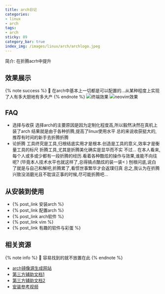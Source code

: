 ```yaml
---
title: arch日记
categories:
- linux
- arch
tags:
- arch
sticky: 89
category_bar: true
index_img: /images/linux/arch/archlogo.jpeg
---
```

简介: 在折腾acrh中提升
<!-- more -->
## 效果展示
{% note success %}
 在arch中基本上一切都是可以配置的...从某种程度上实现了人有多大胆地有多大产
{% endnote %}
![终端效果](/images/linux/arch/terminal.png)
![neovim效果](/images/linux/arch/codes.png)
## FAQ
* 选择与收获
  选择arch的主要原因是因为定制化程度高,所以毅然决然在真机上装了arch
  结果就是由于各种折腾,提高了linux使用水平
  总的来说收获挺大的,推荐有时间的新手去折腾折腾
* 论折腾
  工具终究是工具,归根结底实用才是根本.创造是工具的意义,效率才是衡量工具的标尺
  折腾工具,尤其是折腾美化确实是显华而不实
  不过...
  在本人看来,每个人或多或少都有一段折腾的经历.看着各种酷炫的操作与效果,谁能不向往呢?
  (毕竟本人技术水平也就这样了,总得搞点酷炫的装一装 )
  刨根问底,说白了就是与自己和解吧,折腾累了,看惯世事繁华才会返璞归真
  总之,我认为在折腾兴致没消磨光且不耽误正事的时候,尽可能折腾吧...
## 从安装到使用
* {% post_link 安装arch %}
* {% post_link 配置arch %}
* {% post_link arch软件 %}
* {% post_link vim %}
* {% post_link 有趣的软件与彩蛋 %}
## 相关资源
{% note info %}
󰋼 容易找到的就不放置在此
{% endnote %}
* [arch镜像源生成网站](https://archlinux.org/mirrorlist/)
* [第三方辅助文档1](https://archlinuxstudio.github.io/ArchLinuxTutorial/#/)
* [第三方辅助文档2](https://arch.icekylin.online/)
* [安装参考视频](https://www.bilibili.com/video/BV1fk4y1w7wq/?spm_id_from=333.999.0.0&vd_source=8836eda798f42e634172036484104534https://arch.icekylin.online/)
